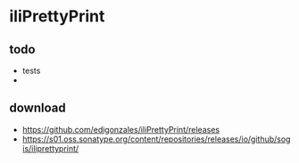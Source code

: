 # iliPrettyPrint

## todo
- tests
- 

## download

- https://github.com/edigonzales/iliPrettyPrint/releases
- https://s01.oss.sonatype.org/content/repositories/releases/io/github/sogis/iliprettyprint/
